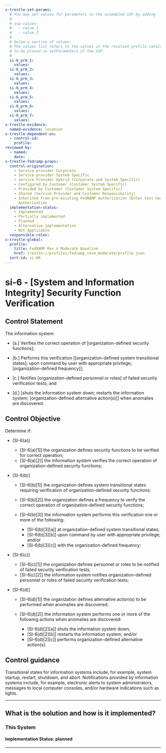 ```yaml
---
x-trestle-set-params:
  # You may set values for parameters in the assembled SSP by adding
  #
  # ssp-values:
  #   - value 1
  #   - value 2
  #
  # below a section of values:
  # The values list refers to the values in the resolved profile catalog, and the ssp-values represent new values
  # to be placed in SetParameters of the SSP.
  #
  si-6_prm_1:
    values:
  si-6_prm_2:
    values:
  si-6_prm_3:
    values:
  si-6_prm_4:
    values:
  si-6_prm_5:
    values:
  si-6_prm_6:
    values:
  si-6_prm_7:
    values:
x-trestle-evidence:
  named-evidence: location
x-trestle-dependent-on:
  - control-id:
    profile:
reviewed-by:
  - named:
    date:
x-trestle-fedramp-props:
  control-origination:
    - Service provider Corporate
    - Service provider System Specific
    - Service Provider Hybrid (Corporate and System Specific)
    - Configured by Customer (Customer System Specific)
    - Provided by Customer (Customer System Specific)
    - Shared (Service Provider and Customer Responsibility)
    - Inherited from pre-existing FedRAMP Authorization [Enter text here], Date of
      Authorization
  implementation-status:
    - Implemented
    - Partially implemented
    - Planned
    - Alternative implementation
    - Not Applicable
  responsible-roles:
x-trestle-global:
  profile:
    title: FedRAMP Rev 4 Moderate Baseline
    href: trestle://profiles/fedramp_rev4_moderate/profile.json
  sort-id: si-06
---
```


# si-6 - \[System and Information Integrity\] Security Function Verification

## Control Statement

The information system:

- \[a.\] Verifies the correct operation of [organization-defined security functions];

- \[b.\] Performs this verification [[organization-defined system transitional states]; upon command by user with appropriate privilege; [organization-defined frequency]];

- \[c.\] Notifies [organization-defined personnel or roles] of failed security verification tests; and

- \[d.\] [shuts the information system down; restarts the information system; [organization-defined alternative action(s)]] when anomalies are discovered.

## Control Objective

Determine if:

- \[SI-6(a)\]

  - \[SI-6(a)[1]\] the organization defines security functions to be verified for correct operation;
  - \[SI-6(a)[2]\] the information system verifies the correct operation of organization-defined security functions;

- \[SI-6(b)\]

  - \[SI-6(b)[1]\] the organization defines system transitional states requiring verification of organization-defined security functions;
  - \[SI-6(b)[2]\] the organization defines a frequency to verify the correct operation of organization-defined security functions;
  - \[SI-6(b)[3]\] the information system performs this verification one or more of the following:

    - \[SI-6(b)[3][a]\] at organization-defined system transitional states;
    - \[SI-6(b)[3][b]\] upon command by user with appropriate privilege; and/or
    - \[SI-6(b)[3][c]\] with the organization-defined frequency;

- \[SI-6(c)\]

  - \[SI-6(c)[1]\] the organization defines personnel or roles to be notified of failed security verification tests;
  - \[SI-6(c)[2]\] the information system notifies organization-defined personnel or roles of failed security verification tests;

- \[SI-6(d)\]

  - \[SI-6(d)[1]\] the organization defines alternative action(s) to be performed when anomalies are discovered;
  - \[SI-6(d)[2]\] the information system performs one or more of the following actions when anomalies are discovered:

    - \[SI-6(d)[2][a]\] shuts the information system down;
    - \[SI-6(d)[2][b]\] restarts the information system; and/or
    - \[SI-6(d)[2][c]\] performs organization-defined alternative action(s).

## Control guidance

Transitional states for information systems include, for example, system startup, restart, shutdown, and abort. Notifications provided by information systems include, for example, electronic alerts to system administrators, messages to local computer consoles, and/or hardware indications such as lights.

______________________________________________________________________

## What is the solution and how is it implemented?

<!-- For implementation status enter one of: implemented, partial, planned, alternative, not-applicable -->

<!-- Note that the list of rules under ### Rules: is read-only and changes will not be captured after assembly to JSON -->

### This System

<!-- Add implementation prose for the main This System component for control: si-6 -->

#### Implementation Status: planned

______________________________________________________________________
